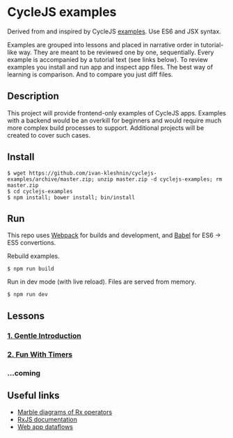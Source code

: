 # CycleJS examples

Derived from and inspired by CycleJS [examples](https://github.com/staltz/cycle/tree/master/examples/).
Use ES6 and JSX syntax.

Examples are grouped into lessons and placed in narrative order in tutorial-like way.
They are meant to be reviewed one by one, sequentially. Every example is accompanied
by a tutorial text (see links below). To review examples you install and run app and inspect app files.
The best way of learning is comparison. And to compare you just diff files.

## Description

This project will provide frontend-only examples of CycleJS apps.
Examples with a backend would be an overkill for beginners and would require much more complex build
processes to support. Additional projects will be created to cover such cases.

## Install

```
$ wget https://github.com/ivan-kleshnin/cyclejs-examples/archive/master.zip; unzip master.zip -d cyclejs-examples; rm master.zip
$ cd cyclejs-examples
$ npm install; bower install; bin/install
```

## Run

This repo uses [Webpack](http://webpack.github.io/) for builds and development, and
[Babel](babeljs.io) for ES6 -> ES5 convertions.

Rebuild examples.
```
$ npm run build
```

Run in dev mode (with live reload). Files are served from memory.
```
$ npm run dev
```

## Lessons

### [1. Gentle Introduction](docs/lessons-1.md)
### [2. Fun With Timers](docs/lessons-2.md)

### ...coming

## Useful links

* [Marble diagrams of Rx operators](http://rxmarbles.com/)
* [RxJS documentation](https://github.com/Reactive-Extensions/RxJS/tree/master/doc)
* [Web app dataflows](https://github.com/Paqmind/dataflows)


